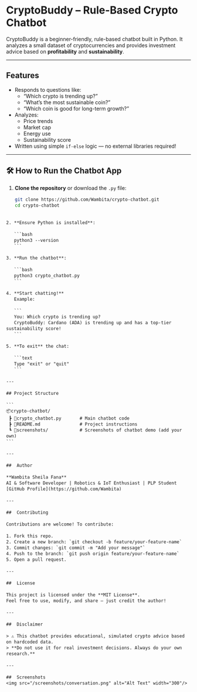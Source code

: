 #  CryptoBuddy – Rule-Based Crypto Chatbot

CryptoBuddy is a beginner-friendly, rule-based chatbot built in Python. It analyzes a small dataset of cryptocurrencies and provides investment advice based on **profitability** and **sustainability**.

---

## Features

- Responds to questions like:
  - “Which crypto is trending up?”
  - “What’s the most sustainable coin?”
  - “Which coin is good for long-term growth?”
- Analyzes:
  - Price trends 
  - Market cap 
  - Energy use 
  - Sustainability score 
- Written using simple `if-else` logic — no external libraries required!

---

## 🛠️ How to Run the Chatbot App

1. **Clone the repository** or download the `.py` file:
   ```bash
   git clone https://github.com/Wambita/crypto-chatbot.git
   cd crypto-chatbot
````

2. **Ensure Python is installed**:

   ```bash
   python3 --version
   ```

3. **Run the chatbot**:

   ```bash
   python3 crypto_chatbot.py
   ```

4. **Start chatting!** 
   Example:

   ```
   You: Which crypto is trending up?
   CryptoBuddy: Cardano (ADA) is trending up and has a top-tier sustainability score! 
   ```

5. **To exit** the chat:

   ```text
   Type "exit" or "quit"
   ```

---

## Project Structure

```
📦crypto-chatbot/
 ┣ 📄crypto_chatbot.py       # Main chatbot code
 ┣ 📄README.md               # Project instructions
 ┗ 📸screenshots/            # Screenshots of chatbot demo (add your own)
```

---

##  Author

**Wambita Sheila Fana**
AI & Software Developer | Robotics & IoT Enthusiast | PLP Student
[GitHub Profile](https://github.com/Wambita)

---

##  Contributing

Contributions are welcome! To contribute:

1. Fork this repo.
2. Create a new branch: `git checkout -b feature/your-feature-name`
3. Commit changes: `git commit -m "Add your message"`
4. Push to the branch: `git push origin feature/your-feature-name`
5. Open a pull request.

---

##  License

This project is licensed under the **MIT License**.
Feel free to use, modify, and share — just credit the author!

---

##  Disclaimer

> ⚠️ This chatbot provides educational, simulated crypto advice based on hardcoded data.
> **Do not use it for real investment decisions. Always do your own research.**

---

##  Screenshots
<img src="/screenshots/conversation.png" alt="Alt Text" width="300"/>




